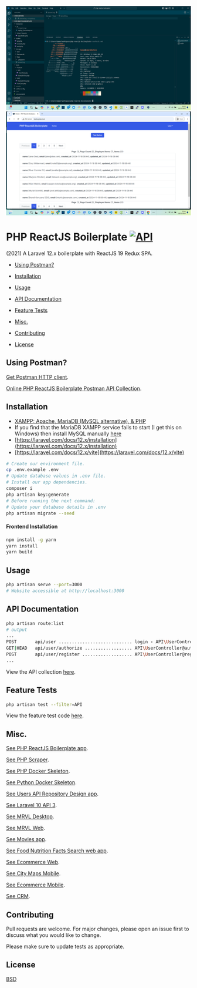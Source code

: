 <img src="https://github.com/kkamara/useful/blob/main/php-reactjs-boilerplate.png?raw=true" alt="php-reactjs-boilerplate.png" width=""/>

<img src="https://github.com/kkamara/useful/blob/main/php-reactjs-boilerplate2.png?raw=true" alt="php-reactjs-boilerplate2.png" width=""/>

# PHP ReactJS Boilerplate [![API](https://github.com/kkamara/php-reactjs-boilerplate/actions/workflows/build.yml/badge.svg)](https://github.com/kkamara/php-reactjs-boilerplate/actions/workflows/build.yml)

(2021) A Laravel 12.x boilerplate with ReactJS 19 Redux SPA.

* [Using Postman?](#postman)

* [Installation](#installation)

* [Usage](#usage)

* [API Documentation](#api-documentation)

* [Feature Tests](#feature-tests)

* [Misc.](#misc)

* [Contributing](#contributing)

* [License](#license)

<a name="postman"></a>
## Using Postman?

[Get Postman HTTP client](https://www.postman.com/).

[Online PHP ReactJS Boilerplate Postman API Collection](https://documenter.getpostman.com/view/17125932/TzzAKvVe).

## Installation

* [XAMPP: Apache, MariaDB (MySQL alternative), & PHP](https://www.apachefriends.org/)
* If you find that the MariaDB XAMPP service fails to start (I get this on Windows) then install MySQL manually [here](https://dev.mysql.com/downloads/mysql/)
* [https://laravel.com/docs/12.x/installation](https://laravel.com/docs/12.x/installation)
* [https://laravel.com/docs/12.x/vite](https://laravel.com/docs/12.x/vite)

```bash
# Create our environment file.
cp .env.example .env
# Update database values in .env file.
# Install our app dependencies.
composer i
php artisan key:generate
# Before running the next command:
# Update your database details in .env
php artisan migrate --seed
```

#### Frontend Installation

```bash
npm install -g yarn
yarn install
yarn build
```

## Usage

```bash
php artisan serve --port=3000
# Website accessible at http://localhost:3000
```

## API Documentation

```bash
php artisan route:list
# output
...
POST       api/user ............................ login › API\UserController@login
GET|HEAD   api/user/authorize .................. API\UserController@authorizeUser
POST       api/user/register ................... API\UserController@register
...
```

View the API collection [here](https://documenter.getpostman.com/view/17125932/TzzAKvVe).

## Feature Tests

```bash
php artisan test --filter=API
```

View the feature test code [here](https://raw.githubusercontent.com/kkamara/php-reactjs-boilerplate/main/tests/Feature/API/UserTest.php).

## Misc.

[See PHP ReactJS Boilerplate app](https://github.com/kkamara/php-reactjs-boilerplate).

[See PHP Scraper](https://github.com/kkamara/php-scraper).

[See PHP Docker Skeleton](https://github.com/kkamara/php-docker-skeleton).

[See Python Docker Skeleton](https://github.com/kkamara/python-docker-skeleton).

[See Users API Repository Design app](https://github.com/kkamara/users-api-repository-design).

[See Laravel 10 API 3](https://github.com/kkamara/laravel-10-api-3).

[See MRVL Desktop](https://github.com/kkamara/mrvl-desktop).

[See MRVL Web](https://github.com/kkamara/mrvl-web).

[See Movies app](https://github.com/kkamara/movies).

[See Food Nutrition Facts Search web app](https://github.com/kkamara/food-nutrition-facts-search-web-app).

[See Ecommerce Web](https://github.com/kkamara/ecommerce-web).

[See City Maps Mobile](https://github.com/kkamara/city-maps-mobile).

[See Ecommerce Mobile](https://github.com/kkamara/ecommerce-mobile).

[See CRM](https://github.com/kkamara/crm).

## Contributing
Pull requests are welcome. For major changes, please open an issue first to discuss what you would like to change.

Please make sure to update tests as appropriate.

## License
[BSD](https://opensource.org/licenses/BSD-3-Clause)
